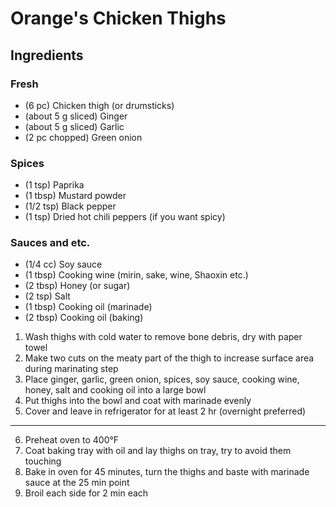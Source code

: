 # Orange's Chicken Thighs

## Ingredients

### Fresh
* (6 pc) Chicken thigh (or drumsticks)
* (about 5 g sliced) Ginger
* (about 5 g sliced) Garlic
* (2 pc chopped) Green onion

### Spices
* (1 tsp) Paprika
* (1 tbsp) Mustard powder
* (1/2 tsp) Black pepper
* (1 tsp) Dried hot chili peppers (if you want spicy)

### Sauces and etc.
* (1/4 cc) Soy sauce
* (1 tbsp) Cooking wine (mirin, sake, wine, Shaoxin etc.)
* (2 tbsp) Honey (or sugar)
* (2 tsp) Salt
* (1 tbsp) Cooking oil (marinade)
* (2 tbsp) Cooking oil (baking)

1. Wash thighs with cold water to remove bone debris, dry with paper towel
2. Make two cuts on the meaty part of the thigh to increase surface area during marinating step
3. Place ginger, garlic, green onion, spices, soy sauce, cooking wine, honey, salt and cooking oil into a large bowl
4. Put thighs into the bowl and coat with marinade evenly
5. Cover and leave in refrigerator for at least 2 hr (overnight preferred)

_____

6. Preheat oven to 400&deg;F
7. Coat baking tray with oil and lay thighs on tray, try to avoid them touching
8. Bake in oven for 45 minutes, turn the thighs and baste with marinade sauce at the 25 min point
9. Broil each side for 2 min each
